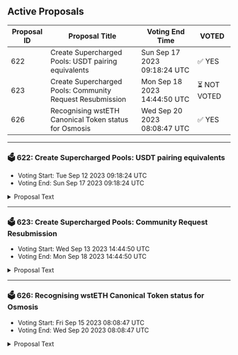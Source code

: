 ## Active Proposals

| Proposal ID | Proposal Title | Voting End Time | VOTED |
|-------------|----------------|-----------------|-------|
| 622 | Create Supercharged Pools: USDT pairing equivalents | Sun Sep 17 2023 09:18:24 UTC | ✅ YES |
| 623 | Create Supercharged Pools: Community Request Resubmission | Mon Sep 18 2023 14:44:50 UTC | ⏳ NOT VOTED |
| 626 | Recognising wstETH Canonical Token status for Osmosis | Wed Sep 20 2023 08:08:47 UTC | ✅ YES |

---

### 🗳 622: Create Supercharged Pools: USDT pairing equivalents
- Voting Start: Tue Sep 12 2023 09:18:24 UTC
- Voting End: Sun Sep 17 2023 09:18:24 UTC

<details>
<summary>Proposal Text</summary>
 
This proposal would create 29 new Supercharged Liquidity pools, all of which have been proposed as OSMO paired supercharged pools in previous proposals. 

## Background
During the rollout period, the creation of Supercharged Liquidity pools is permissioned by governance as established in [Proposal 532](https://www.mintscan.io/osmosis/proposals/532). 

## Choice of Pools
The proposed pools are all pools that have been proposed as OSMO supercharged pools with some exceptions: 

ETH, can currently only be a Quote asset due to the 18 exponent issue, and Stablecoins should be used as Quote where possible. 

WBTC, which will have a native deployment proposed soon which will be proposed as the Canonical version of WBTC. 

DOT, which has Composable listing soon which will be proposed as the Canonical version of DOT. 

CMST, due to the uncertainty around the recent Harbor exploit impact. 

Pools are created with 0.2% spread factor, and 0.05% spread factor alternatives for larger (Major or >m TVL) pools. 

## List of Pools to be created
* DAI/USDT 0.05%
* DAI/USDT 0.01%
* IST/USDT 0.05%
* IST/USDT 0.01%
* CRO/USDT 0.2%
* CRO/USDT 0.05%
* AKT/USDT 0.2%
* AKT/USDT 0.05%
* AXL/USDT 0.2%
* AXL/USDT 0.05%
* SCRT/USDT 0.2%
* STARS/USDT 0.2%
* JUNO/USDT 0.2%
* STRD/USDT 0.2%
* MARS/USDT 0.2%
* ION/USDT 0.2%
* XPRT/USDT 0.2%
* MED/USDT 0.2%
* SOMM/USDT 0.2%
* BLD/USDT 0.2%
* KAVA/USDT 0.2%
* IRIS/USDT 0.2%
* DVPN/USDT 0.2%
* BTSG/USDT 0.2%
* UMEE/USDT 0.2%
* stIBCX/USDT 0.2%
* HUAHUA/USDT 0.2%
* NCT/USDT 0.2%
* GRAV/USDT 0.2% 

**Forum Thread**:[https://forum.osmosis.zone/t/create-supercharged-pools-usdt-pairing-equivalents/277](https://forum.osmosis.zone/t/create-supercharged-pools-usdt-pairing-equivalents/277)
</details>

---

### 🗳 623: Create Supercharged Pools: Community Request Resubmission
- Voting Start: Wed Sep 13 2023 14:44:50 UTC
- Voting End: Mon Sep 18 2023 14:44:50 UTC

<details>
<summary>Proposal Text</summary>
 
This is a resubmission of [Proposal 614](https://www.mintscan.io/osmosis/proposals/614) with the corrected parameters for 4 of the pools which were previously submitted as lower case denoms in error, resulting in non-functional pools.

* YieldETH/ETH, 0.05% Spread
* ETH.wh/ETH, 0.05% Spread
* MANTA/OSMO, 0.2% Spread
* USDC.wh/OSMO, 0.2% Spread

**Forum Thread**:[https://forum.osmosis.zone/t/create-supercharged-pools-community-requests/278](https://forum.osmosis.zone/t/create-supercharged-pools-community-requests/278)
</details>

---

### 🗳 626: Recognising wstETH Canonical Token status for Osmosis
- Voting Start: Fri Sep 15 2023 08:08:47 UTC
- Voting End: Wed Sep 20 2023 08:08:47 UTC

<details>
<summary>Proposal Text</summary>
 
This proposal signals that Osmosis adopts wstETH via Neutron as the canonical version of wstETH. 

## Details 
This proposal signals that wstETH minted via Neutron will be the canonical version of wstETH in use on Osmosis, replacing the current version that arrives as a representative of the token minted on Ethereum via the Axelar bridge. 

wstETH currently exists on Osmosis via Axelar, however the bridging fees for token movements have led to this not being widely adopted within the Cosmos despite the increasing prevalence of Liquid Staked Tokens in the ecosystem. 

wstETH on Neutron is minted as a wrapper contract that will serve as a bridge agnostic anchor for wstETH across the Cosmos. Initially, this will be integrated with Axelar as the provider and may be upgraded into a multibridge solution in the future without changing the denomination. 

For further information on the technical implementation of wstETH on Neutron see this [forum post](https://research.lido.fi/t/lido-on-cosmos-initial-deployment/5338). 

Canonical status sets the following agreement: 

**Default Asset List** – assets will be unprefixed in the app.osmosis.zone default asset list, e.g. wstETH with all other bridges’ assets being bridge1wstETH, bridge2wstETH, etc. Osmosis DAO requests that allied/friendly front-ends do the same, though any front-end is free to make its own decisions. 

**Osmosis Incentives** – the DAO commits to prioritizing the Canonical Bridge assets, incentivizing them earlier and more heavily than the comparable assets of non-canonical bridges. In general, canonical pools should earn substantially more incentives per dollar of liquidity than their counterpart pools–under the base incentives model, not necessarily counting external incentive matching. 

Forum Thread: [https://forum.osmosis.zone/t/recognising-wsteth-canonical-token-status-for-osmosis/299](https://forum.osmosis.zone/t/recognising-wsteth-canonical-token-status-for-osmosis/299)
</details>
